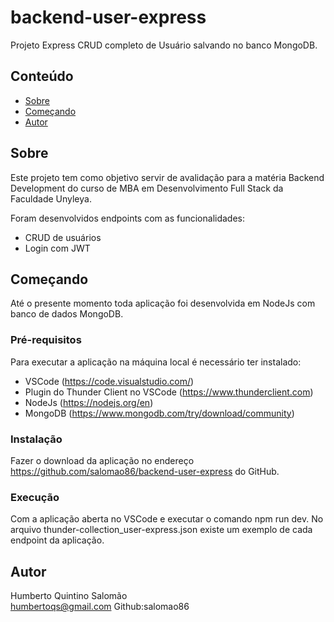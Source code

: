 # backend-user-express
Projeto Express CRUD completo de Usuário salvando no banco MongoDB.

## Conteúdo

- [Sobre](#about)
- [Começando](#getting_started)
- [Autor](#author)

## Sobre <a name = "about"></a>

Este projeto tem como objetivo servir de avalidação para a matéria Backend Development do curso de MBA em Desenvolvimento Full Stack da Faculdade Unyleya.

Foram desenvolvidos endpoints com as funcionalidades:

- CRUD de usuários 
- Login com JWT


## Começando <a name = "getting_started"></a>

Até o presente momento toda aplicação foi desenvolvida em NodeJs com banco de dados MongoDB.

### Pré-requisitos

Para executar a aplicação na máquina local é necessário ter instalado:

- VSCode (https://code.visualstudio.com/)
- Plugin do Thunder Client no VSCode (https://www.thunderclient.com)
- NodeJs (https://nodejs.org/en)
- MongoDB (https://www.mongodb.com/try/download/community)

### Instalação

Fazer o download da aplicação no endereço https://github.com/salomao86/backend-user-express do GitHub.

### Execução

Com a aplicação aberta no VSCode e executar o comando npm run dev.
No arquivo thunder-collection_user-express.json existe um exemplo de cada endpoint da aplicação.

## Autor <a name = "author"></a>

Humberto Quintino Salomão <br>
humbertoqs@gmail.com
Github:salomao86